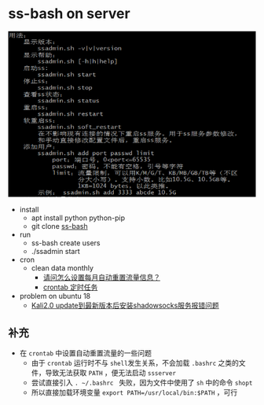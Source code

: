 # ss-bash on server

![ss-bash](./img/ss-bash.png)

- install 
    - apt install python python-pip
    - git clone [ss-bash](https://github.com/hellofwy/ss-bash)
- run
    - ss-bash create users
    - ./ssadmin start 
- cron
    - clean data monthly
        - [请问怎么设置每月自动重置流量信息？](https://github.com/hellofwy/ss-bash/issues/42)
        - [crontab 定时任务]( https://linuxtools-rst.readthedocs.io/zh_CN/latest/tool/crontab.html)
- problem on ubuntu 18
    - [Kali2.0 update到最新版本后安装shadowsocks服务报错问题](https://blog.csdn.net/blackfrog_unique/article/details/60320737)

## 补充
- 在 `crontab` 中设置自动重置流量的一些问题
  - 由于 `crontab` 运行时不与 `shell`发生关系，不会加载 `.bashrc` 之类的文件，导致无法获取 `PATH` ，便无法启动 `ssserver`
  - 尝试直接引入 `. ~/.bashrc ` 失败，因为文件中使用了 `sh` 中的命令 `shopt`
  - 所以直接加载环境变量 `export PATH=/usr/local/bin:$PATH` ，可行